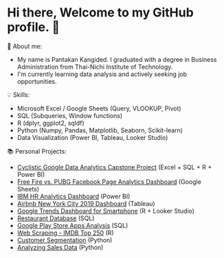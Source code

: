 # Hi there, Welcome to my GitHub profile. 👋

🎯 About me:
- My name is Pantakan Kangided. I graduated with a degree in Business Administration from Thai-Nichi Institute of Technology.
- I'm currently learning data analysis and actively seeking job opportunities.

💡 Skills:
- Microsoft Excel / Google Sheets (Query, VLOOKUP, Pivot)
- SQL (Subqueries, Window functions)
- R (dplyr, ggplot2, sqldf)
- Python (Numpy, Pandas, Matplotlib, Seaborn, Scikit-learn)
- Data Visualization (Power BI, Tableau, Looker Studio)

📚 Personal Projects:
- [Cyclistic Google Data Analytics Capstone Project](https://github.com/pantakanch/Google-Data-Analytics-Capstone-Project-Cyclistic) (Excel + SQL + R + Power BI)
- [Free Fire vs. PUBG Facebook Page Analytics Dashboard](https://docs.google.com/spreadsheets/d/1_dA50fkJpRbdFygU8ExY1YeVSeaQXdXAUIyalINyjng/edit#gid=1535441902) (Google Sheets)
- [IBM HR Analytics Dashboard](https://github.com/pantakanch/IBM-HR-Analytics-Dashboard) (Power BI)
- [Airbnb New York City 2019 Dashboard](https://public.tableau.com/app/profile/pantakan4372/viz/AirbnbNYC2019Dashboard_17016832550350/Dashboard) (Tableau)
- [Google Trends Dashboard for Smartphone](https://github.com/pantakanch/Google-Trends-Dashboard-for-Smartphone) (R + Looker Studio)
- [Restaurant Database](https://github.com/pantakanch/Restaurant-Database) (SQL)
- [Google Play Store Apps Analysis](https://github.com/pantakanch/Google-Play-Store-Apps-SQL-Data-Analysis) (SQL)
- [Web Scraping - IMDB Top 250](https://datalore.jetbrains.com/notebook/aqRCV2wNQVSgKB7xA6n9Kh/I0d1OsXu0DYR4TZfqy0F5f/) (R)
- [Customer Segmentation](https://github.com/pantakanch/Customer-Segmentation-using-K-Means-Clustering) (Python)
- [Analyzing Sales Data](https://datalore.jetbrains.com/notebook/aqRCV2wNQVSgKB7xA6n9Kh/YWeZHPOzM6OyZp5PFnrsEN/) (Python)
